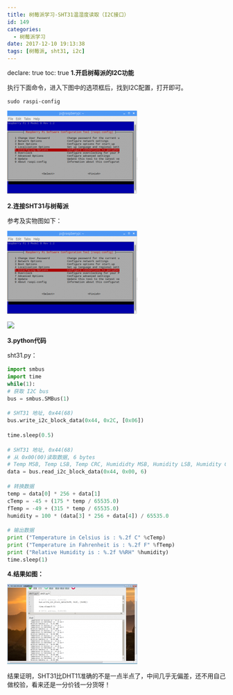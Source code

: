```yaml
---
title: 树莓派学习-SHT31温湿度读取（I2C接口）
id: 149
categories:
  - 树莓派学习
date: 2017-12-10 19:13:38
tags: [树莓派, sht31, i2c]
---
```

declare: true
toc: true
**1.开启树莓派的I2C功能**

执行下面命令，进入下图中的选项框后，找到I2C配置，打开即可。
``` shell 
sudo raspi-config
```

![](/img/xjy/sht31001.png) 

<!--more-->

**2.连接SHT31与树莓派**

参考及实物图如下：

![](/img/xjy/sht31001.png)

![](/img/xjy/sht31001.jpg)

**3.python代码**

sht31.py：
``` py 
import smbus
import time
while(1):
# 获取 I2C bus
bus = smbus.SMBus(1)

# SHT31 地址, 0x44(68)
bus.write_i2c_block_data(0x44, 0x2C, [0x06])

time.sleep(0.5)

# SHT31 地址, 0x44(68)
# 从 0x00(00)读取数据, 6 bytes
# Temp MSB, Temp LSB, Temp CRC, Humididty MSB, Humidity LSB, Humidity CRC
data = bus.read_i2c_block_data(0x44, 0x00, 6)

# 转换数据
temp = data[0] * 256 + data[1]
cTemp = -45 + (175 * temp / 65535.0)
fTemp = -49 + (315 * temp / 65535.0)
humidity = 100 * (data[3] * 256 + data[4]) / 65535.0

# 输出数据
print ("Temperature in Celsius is : %.2f C" %cTemp)
print ("Temperature in Fahrenheit is : %.2f F" %fTemp)
print ("Relative Humidity is : %.2f %%RH" %humidity)
time.sleep(1)
```

**4.结果如图：**

![](/img/xjy/sht31004.png)

结果证明，SHT31比DHT11准确的不是一点半点了，中间几乎无偏差，还不用自己做校验，看来还是一分价钱一分货呀！